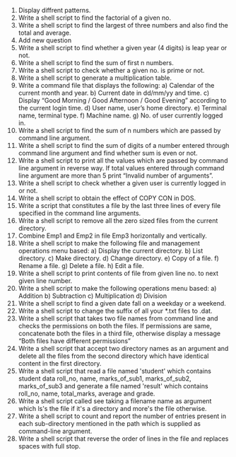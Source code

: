 1. Display diffrent patterns.
2. Write a shell script to find the factorial of a given no.
3. Write a shell script to find the largest of three numbers and also find the total and average.
4. Add new question
5. Write a shell script to find whether a given year (4 digits) is leap year or not.
6. Write a shell script to find the sum of first n numbers.
7. Write a shell script to check whether a given no. is prime or not.
8. Write a shell script to generate a multiplication table.
9. Write a command file that displays the following:
  a) Calendar of the current month and year.
  b) Current date in dd/mm/yy and time.
  c) Display “Good Morning / Good Afternoon / Good Evening” according to the current login time.
  d) User name, user’s home directory.
  e) Terminal name, terminal type.
  f) Machine name.
  g) No. of user currently logged in.
10. Write a shell script to find the sum of n numbers which are passed by command line
argument.
11. Write a shell script to find the sum of digits of a number entered through command line
argument and find whether sum is even or not.
12. Write a shell script to print all the values which are passed by command line argument in
reverse way. If total values entered through command line argument are more than 5 print
“Invalid number of arguments”.
13. Write a shell script to check whether a given user is currently logged in or not.
14. Write a shell script to obtain the effect of COPY CON in DOS.
15. Write a script that constitutes a file by the last three lines of every file specified in the
command line arguments.
16. Write a shell script to remove all the zero sized files from the current directory.
17. Combine Emp1 and Emp2 in file Emp3 horizontally and vertically.
18. Write a shell script to make the following file and management operations menu based:
  a) Display the current directory.
  b) List directory.
  c) Make directory.
  d) Change directory.
  e) Copy of a file.
  f) Rename a file. 
  g) Delete a file.
  h) Edit a file.
19. Write a shell script to print contents of file from given line no. to next given line number.
20. Write a shell script to make the following operations menu based:
  a) Addition
  b) Subtraction
  c) Multiplication
  d) Division
21. Write a shell script to find a given date fall on a weekday or a weekend.
22. Write a shell script to change the suffix of all your *.txt files to .dat.
23. Write a shell script that takes two file names from command line and checks the permissions
on both the files. If permissions are same, concatenate both the files in a third file, otherwise
display a message “Both files have different permissions”
24. Write a shell script that accept two directory names as an argument and delete all the files
from the second directory which have identical content in the first directory.
25. Write a shell script that read a file named 'student' which contains student data roll_no, name,
marks_of_sub1, marks_of_sub2, marks_of_sub3 and generate a file named 'result' which contains
roll_no, name, total_marks, average and grade.
26. Write a shell script called see taking a filename name as argument which ls's the file if it's a
directory and more's the file otherwise.
27. Write a shell script to count and report the number of entries present in each sub-directory
mentioned in the path which is supplied as command-line argument.
28. Write a shell script that reverse the order of lines in the file and replaces spaces with full stop.
